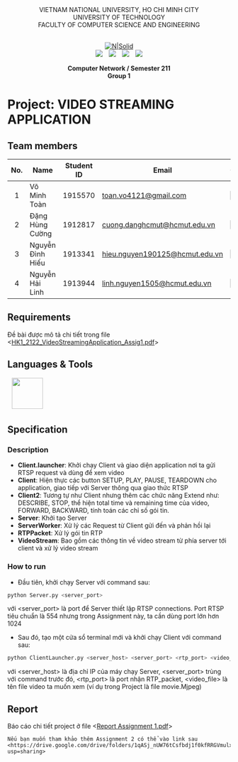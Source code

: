 <div align="center">
VIETNAM NATIONAL UNIVERSITY, HO CHI MINH CITY
<br />
UNIVERSITY OF TECHNOLOGY
<br />
FACULTY OF COMPUTER SCIENCE AND ENGINEERING
<br />
<br />

[![N|Solid](https://upload.wikimedia.org/wikipedia/commons/thumb/d/de/HCMUT_official_logo.png/238px-HCMUT_official_logo.png)](https://www.hcmut.edu.vn/vi)
<br />
<img src="https://badgen.net/github/stars/toanvo4121/CSE-ComputerNetwork-VideoStreamingApplication?icon=github&color=4ab8a1">&emsp;<img src="https://img.shields.io/github/repo-size/toanvo4121/CSE-ComputerNetwork-VideoStreamingApplication?color=orange&label=size&logo=git&logoColor=orange">&emsp;<img src="https://img.shields.io/github/languages/top/toanvo4121/CSE-ComputerNetwork-VideoStreamingApplication?color=green&logo=python&logoColor=green">&emsp;<img src="https://img.shields.io/github/last-commit/toanvo4121/CSE-ComputerNetwork-VideoStreamingApplication?color=red">
<br />

**Computer Network / Semester 211**
<br/>
**Group 1**

</div>

# Project: VIDEO STREAMING APPLICATION

## Team members

| No. | Name             | Student ID | Email                          | Contact                                                                                                                                                                                                                     |
| :-: | ---------------- | :--------: | ------------------------------ | --------------------------------------------------------------------------------------------------------------------------------------------------------------------------------------------------------------------------- |
|  1  | Võ Minh Toàn     |  1915570   | toan.vo4121@gmail.com          | [<img src="https://cdn-icons-png.flaticon.com/512/20/20673.png" align="left" width=20px/>][fb1] [<img src="https://cdn-icons-png.flaticon.com/512/733/733609.png" align="left" width=20px style="margin-left:5px" />][git1] |
|  2  | Đặng Hùng Cường  |  1912817   | cuong.danghcmut@hcmut.edu.vn   | [<img src="https://cdn-icons-png.flaticon.com/512/20/20673.png" align="left" width=20px/>][fb2] [<img src="https://cdn-icons-png.flaticon.com/512/733/733609.png" align="left" width=20px style="margin-left:5px" />][git2] |
|  3  | Nguyễn Đình Hiếu |  1913341   | hieu.nguyen190125@hcmut.edu.vn | [<img src="https://cdn-icons-png.flaticon.com/512/20/20673.png" align="left" width=20px/>][fb3] [<img src="https://cdn-icons-png.flaticon.com/512/733/733609.png" align="left" width=20px style="margin-left:5px" />][git3] |
|  4  | Nguyễn Hải Linh  |  1913944   | linh.nguyen1505@hcmut.edu.vn   | [<img src="https://cdn-icons-png.flaticon.com/512/20/20673.png" align="left" width=20px/>][fb4] [<img src="https://cdn-icons-png.flaticon.com/512/733/733609.png" align="left" width=20px style="margin-left:5px" />][git4] |

## Requirements
Đề bài được mô tả chi tiết trong file <[HK1_2122_VideoStreamingApplication_Assig1.pdf](https://github.com/toanvo4121/CSE-ComputerNetwork-VideoStreamingApplication/files/7495860/HK1_2122_VideoStreamingApplication_Assig1.pdf)>

## Languages & Tools

<img src="https://cdn4.iconfinder.com/data/icons/logos-and-brands/512/267_Python_logo-256.png" align="center" style="margin-left:10px;margin-bottom:5px;" width=70px/>

## Specification

### Description

- **Client.launcher**: Khởi chạy Client và giao diện application nơi ta gửi RTSP request và dùng để xem video
- **Client**: Hiện thực các button SETUP, PLAY, PAUSE, TEARDOWN cho application, giao tiếp với Server thông qua giao thức RTSP
- **Client2**: Tương tự như Client nhưng thêm các chức năng Extend như: DESCRIBE, STOP, thể hiện total time và remaining time của video, FORWARD, BACKWARD, tính toán các chỉ số gói tin.
- **Server**: Khởi tạo Server
- **ServerWorker**: Xử lý các Request từ Client gửi đến và phản hồi lại
- **RTPPacket**: Xử lý gói tin RTP
- **VideoStream**: Bao gồm các thông tin về video stream từ phía server tới client và xử lý video stream

### How to run

- Đầu tiên, khởi chạy Server với command sau:

```python
python Server.py <server_port>
```

với <server_port> là port để Server thiết lập RTSP connections. Port RTSP tiêu chuẩn là 554 nhưng trong Assignment này, ta cần dùng port lớn hơn 1024

- Sau đó, tạo một cửa sổ terminal mới và khởi chạy Client với command sau:

```python
python ClientLauncher.py <server_host> <server_port> <rtp_port> <video_file>
```

với <server_host> là địa chỉ IP của máy chạy Server, <server_port> trùng với command trước đó, <rtp_port> là port nhận RTP_packet, <video_file> là tên file video ta muốn xem (ví dụ trong Project là file movie.Mjpeg)

## Report
Báo cáo chi tiết project ở file <[Report Assignment 1.pdf](https://github.com/toanvo4121/CSE-ComputerNetwork-VideoStreamingApplication/files/7495870/Report.Assignment.1.pdf)>

```
Nếu bạn muốn tham khảo thêm Assignment 2 có thể vào link sau 
<https://drive.google.com/drive/folders/1qASj_nUW76tCsfbdj1f0kfRRGVmulxYS?usp=sharing>
```

[fb1]: https://www.facebook.com/toanvo4121/
[fb2]: https://www.facebook.com/Cuongflorid/
[fb3]: https://www.facebook.com/kazami190125/
[fb4]: https://www.facebook.com/hailinh.nguyen.359126/
[git1]: https://github.com/toanvo4121
[git2]: https://github.com/CuongFlodric
[git3]: https://github.com/HandsOfGoddest
[git4]: https://github.com/Halee1505
